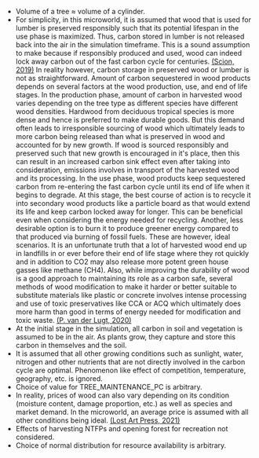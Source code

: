 * Volume of a tree $\approx$ volume of a cylinder.
* For simplicity, in this microworld, it is assumed that wood that is used for lumber is preserved responsibly such that its potential lifespan in the use phase is maximized. Thus, carbon stored in lumber is not released back into the air in the simulation timeframe. This is a sound assumption to make because if responsibly produced and used, wood can indeed lock away carbon out of the fast carbon cycle for centuries. [(Scion, 2019)](https://www.scionresearch.com/about-us/about-scion/corporate-publications/scion-connections/past-issues-list/scion-connections-issue-34,-december-2019/locking-up-carbon-long-term-in-timber-buildings) In reality however, carbon storage in preserved wood or lumber is not as straightforward. Amount of carbon sequestered in wood products depends on several factors at the wood production, use, and end of life stages. In the production phase, amount of carbon in harvested wood varies depending on the tree type as different species have different wood densities. Hardwood from deciduous tropical species is more dense and hence is preferred to make durable goods. But this demand often leads to irresponsible sourcing of wood which ultimately leads to more carbon being released than what is preserved in wood and accounted for by new growth. If wood is sourced responsibly and preserved such that new growth is encouraged in it's place, then this can result in an increased carbon sink effect even after taking into consideration, emissions involves in transport of the harvested wood and its processing. In the use phase, wood products keep sequestered carbon from re-entering the fast carbon cycle until its end of life when it begins to degrade. At this stage, the best course of action is to recycle it into secondary wood products like a particle board as that would extend its life and keep carbon locked away for longer. This can be beneficial even when considering the energy needed for recycling. Another, less desirable option is to burn it to produce greener energy compared to that produced via burning of fossil fuels. These are however, ideal scenarios. It is an unfortunate truth that a lot of harvested wood end up in landfills in or ever before their end of life stage where they rot quickly and in addition to CO2 may also release more potent green house gasses like methane (CH4). Also, while improving the durability of wood is a good approach to maintaining its role as a carbon safe, several methods of wood modification to make it harder or better suitable to substitute materials like plastic or concrete involves intense processing and use of toxic preservatives like CCA or ACQ which ultimately does more harm than good in terms of energy needed for modification and toxic waste. [(P. van der Lugt, 2020)](https://www.accoya.com/app/uploads/2020/04/Carbon-Storage-Using-Timber-Products.pdf)
* At the initial stage in the simulation, all carbon in soil and vegetation is assumed to be in the air. As plants grow, they capture and store this carbon in themselves and the soil.
* It is assumed that all other growing conditions such as sunlight, water, nitrogen and other nutrients that are not directly involved in the carbon cycle are optimal. Phenomenon like effect of competition, temperature, geography, etc. is ignored.
* Choice of value for TREE_MAINTENANCE_PC is arbitrary.
* In reality, prices of wood can also vary depending on its condition (moisture content, damage proportion, etc.) as well as species and market demand. In the microworld, an average price is assumed with all other conditions being ideal. [(Lost Art Press, 2021)](https://blog.lostartpress.com/2021/03/21/buying-wood-by-the-pound/)
* Effects of harvesting NTFPs and opening forest for recreation not considered.
* Choice of normal distribution for resource availability is arbitrary.